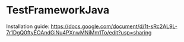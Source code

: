 # TestFrameworkJava
Installation guide: 
https://docs.google.com/document/d/1t-sRc2AL9L-7r1DgQ0ftyEOAndGiNu4PXnwMNiMm1To/edit?usp=sharing
